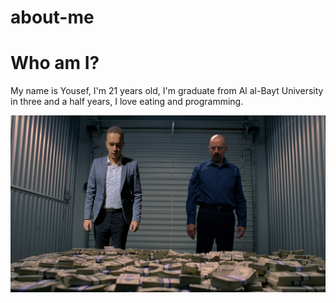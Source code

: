 # about-me
# Who am I?
My name is Yousef, I'm 21 years old, I'm graduate from Al al-Bayt University in three and a half years, I love eating and programming.

![image](Breakingbad.png)